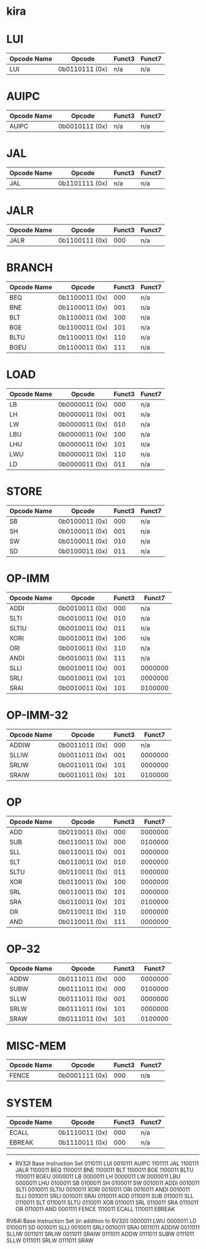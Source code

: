 # kira

# LUI
| Opcode Name | Opcode           | Funct3 | Funct7  |
| ----------- | ---------------- | ------ | ------- |
| LUI         | 0b0110111 (0x)   | n/a    | n/a     |

# AUIPC
| Opcode Name | Opcode           | Funct3 | Funct7  |
| ----------- | ---------------- | ------ | ------- |
| AUIPC       | 0b0010111 (0x)   | n/a    | n/a     |

# JAL
| Opcode Name | Opcode           | Funct3 | Funct7  |
| ----------- | ---------------- | ------ | ------- |
| JAL         | 0b1101111 (0x)   | n/a    | n/a     |

# JALR
| Opcode Name | Opcode           | Funct3 | Funct7  |
| ----------- | ---------------- | ------ | ------- |
| JALR        | 0b1100111 (0x)   | 000    | n/a     |

# BRANCH
| Opcode Name | Opcode           | Funct3 | Funct7  |
| ----------- | ---------------- | ------ | ------- |
| BEQ         | 0b1100011 (0x)   | 000    | n/a     |
| BNE         | 0b1100011 (0x)   | 001    | n/a     |
| BLT         | 0b1100011 (0x)   | 100    | n/a     |
| BGE         | 0b1100011 (0x)   | 101    | n/a     |
| BLTU        | 0b1100011 (0x)   | 110    | n/a     |
| BGEU        | 0b1100011 (0x)   | 111    | n/a     |

# LOAD
| Opcode Name | Opcode           | Funct3 | Funct7  |
| ----------- | ---------------- | ------ | ------- |
| LB          | 0b0000011 (0x)   | 000    | n/a     |
| LH          | 0b0000011 (0x)   | 001    | n/a     |
| LW          | 0b0000011 (0x)   | 010    | n/a     |
| LBU         | 0b0000011 (0x)   | 100    | n/a     |
| LHU         | 0b0000011 (0x)   | 101    | n/a     |
| LWU         | 0b0000011 (0x)   | 110    | n/a     |
| LD          | 0b0000011 (0x)   | 011    | n/a     |

# STORE
| Opcode Name | Opcode           | Funct3 | Funct7  |
| ----------- | ---------------- | ------ | ------- |
| SB          | 0b0100011 (0x)   | 000    | n/a     |
| SH          | 0b0100011 (0x)   | 001    | n/a     |
| SW          | 0b0100011 (0x)   | 010    | n/a     |
| SD          | 0b0100011 (0x)   | 011    | n/a     |

# OP-IMM
| Opcode Name | Opcode           | Funct3 | Funct7  |
| ----------- | ---------------- | ------ | ------- |
| ADDI        | 0b0010011 (0x)   | 000    | n/a     |
| SLTI        | 0b0010011 (0x)   | 010    | n/a     |
| SLTIU       | 0b0010011 (0x)   | 011    | n/a     |
| XORI        | 0b0010011 (0x)   | 100    | n/a     |
| ORI         | 0b0010011 (0x)   | 110    | n/a     |
| ANDI        | 0b0010011 (0x)   | 111    | n/a     |
| SLLI        | 0b0010011 (0x)   | 001    | 0000000 |
| SRLI        | 0b0010011 (0x)   | 101    | 0000000 |
| SRAI        | 0b0010011 (0x)   | 101    | 0100000 |

# OP-IMM-32
| Opcode Name | Opcode           | Funct3 | Funct7  |
| ----------- | ---------------- | ------ | ------- |
| ADDIW       | 0b0011011 (0x)   | 000    | n/a     |
| SLLIW       | 0b0011011 (0x)   | 001    | 0000000 |
| SRLIW       | 0b0011011 (0x)   | 101    | 0000000 |
| SRAIW       | 0b0011011 (0x)   | 101    | 0100000 |

# OP
| Opcode Name | Opcode           | Funct3 | Funct7  |
| ----------- | ---------------- | ------ | ------- |
| ADD         | 0b0110011 (0x)   | 000    | 0000000 |
| SUB         | 0b0110011 (0x)   | 000    | 0100000 |
| SLL         | 0b0110011 (0x)   | 001    | 0000000 |
| SLT         | 0b0110011 (0x)   | 010    | 0000000 |
| SLTU        | 0b0110011 (0x)   | 011    | 0000000 |
| XOR         | 0b0110011 (0x)   | 100    | 0000000 |
| SRL         | 0b0110011 (0x)   | 101    | 0000000 |
| SRA         | 0b0110011 (0x)   | 101    | 0100000 |
| OR          | 0b0110011 (0x)   | 110    | 0000000 |
| AND         | 0b0110011 (0x)   | 111    | 0000000 |

# OP-32
| Opcode Name | Opcode           | Funct3 | Funct7  |
| ----------- | ---------------- | ------ | ------- |
| ADDW        | 0b0111011 (0x)   | 000    | 0000000 |
| SUBW        | 0b0111011 (0x)   | 000    | 0100000 |
| SLLW        | 0b0111011 (0x)   | 001    | 0000000 |
| SRLW        | 0b0111011 (0x)   | 101    | 0000000 |
| SRAW        | 0b0111011 (0x)   | 101    | 0100000 |

# MISC-MEM
| Opcode Name | Opcode           | Funct3 | Funct7  |
| ----------- | ---------------- | ------ | ------- |
| FENCE       | 0b0001111 (0x)   | 000    | n/a     |

# SYSTEM
| Opcode Name | Opcode           | Funct3 | Funct7  |
| ----------- | ---------------- | ------ | ------- |
| ECALL       | 0b1110011 (0x)   | 000    | n/a     |
| EBREAK      | 0b1110011 (0x)   | 000    | n/a     |


---

* RV32I Base Instruction Set
0110111 LUI
0010111 AUIPC
1101111 JAL
1100111 JALR
1100011 BEQ
1100011 BNE
1100011 BLT
1100011 BGE
1100011 BLTU
1100011 BGEU
0000011 LB
0000011 LH
0000011 LW
0000011 LBU
0000011 LHU
0100011 SB
0100011 SH
0100011 SW
0010011 ADDI
0010011 SLTI
0010011 SLTIU
0010011 XORI
0010011 ORI
0010011 ANDI
0010011 SLLI
0010011 SRLI
0010011 SRAI
0110011 ADD
0110011 SUB
0110011 SLL
0110011 SLT
0110011 SLTU
0110011 XOR
0110011 SRL
0110011 SRA
0110011 OR
0110011 AND
0001111 FENCE
1110011 ECALL
1110011 EBREAK

RV64I Base Instruction Set (in addition to RV32I)
0000011 LWU
0000011 LD
0100011 SD
0010011 SLLI
0010011 SRLI
0010011 SRAI
0011011 ADDIW
0011011 SLLIW
0011011 SRLIW
0011011 SRAIW
0111011 ADDW
0111011 SUBW
0111011 SLLW
0111011 SRLW
0111011 SRAW